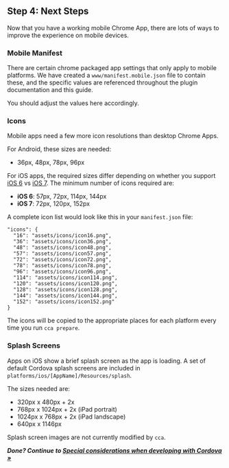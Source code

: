 ## Step 4: Next Steps

Now that you have a working mobile Chrome App, there are lots of ways to improve the experience on mobile devices.

### Mobile Manifest

There are certain chrome packaged app settings that only apply to mobile platforms.  We have created a `www/manifest.mobile.json` file to contain these, and the specific values are referenced throughout the plugin documentation and this guide.

You should adjust the values here accordingly.

### Icons

Mobile apps need a few more icon resolutions than desktop Chrome Apps.

For Android, these sizes are needed:
* 36px, 48px, 78px, 96px

For iOS apps, the required sizes differ depending on whether you support 
[iOS 6](https://developer.apple.com/library/ios/qa/qa1686/_index.html) vs 
[iOS 7](https://developer.apple.com/library/ios/documentation/userexperience/conceptual/mobilehig/IconMatrix.html). The minimum number of icons required are:
* **iOS 6**: 57px, 72px, 114px, 144px
* **iOS 7**: 72px, 120px, 152px

A complete icon list would look like this in your `manifest.json` file:

    "icons": {
      "16": "assets/icons/icon16.png",
      "36": "assets/icons/icon36.png",
      "48": "assets/icons/icon48.png",
      "57": "assets/icons/icon57.png",
      "72": "assets/icons/icon72.png",
      "78": "assets/icons/icon78.png",
      "96": "assets/icons/icon96.png",
      "114": "assets/icons/icon114.png",
      "120": "assets/icons/icon120.png",
      "128": "assets/icons/icon128.png",
      "144": "assets/icons/icon144.png",
      "152": "assets/icons/icon152.png"
    }

The icons will be copied to the appropriate places for each platform every time you run `cca prepare`.

### Splash Screens

Apps on iOS show a brief splash screen as the app is loading. A set of default Cordova splash screens are included in `platforms/ios/[AppName]/Resources/splash`.  

The sizes needed are:
* 320px x 480px + 2x
* 768px x 1024px + 2x (iPad portrait)
* 1024px x 768px + 2x (iPad landscape)
* 640px x 1146px

Splash screen images are not currently modified by `cca`.

_**Done? Continue to [Special considerations when developing with Cordova &raquo;](CordovaConsiderations.md)**_

